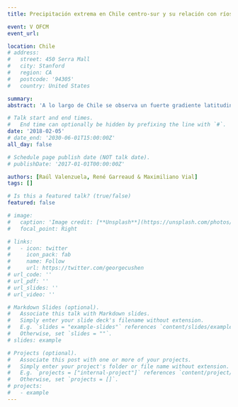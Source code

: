 ```yaml
---
title: Precipitación extrema en Chile centro-sur y su relación con ríos atmosféricos

event: V OFCM
event_url: 

location: Chile
# address:
#   street: 450 Serra Mall
#   city: Stanford
#   region: CA
#   postcode: '94305'
#   country: United States

summary: 
abstract: 'A lo largo de Chile se observa un fuerte gradiente latitudinal en las precipitaciones, con acumulaciones anuales cercanas a los 100 mm a 30°S hasta aproximadamente 2000 mm alrededor de los 41°S. Aun cuando múltiples estudios han dado cuenta de este gradiente y sus causas dinámicas, el estudio de las precipitaciones extremas ha tenido comparativamente menos atención. En esta investigación utilizamos 67 años de observaciones diarias de precipitación (1950 a 2016) entre los 30°S y 41°S para examinar las características temporales y espaciales de los valores extremos (percentil 90 y mayores). Productos del Climate Forecast System Reanalysis (CFSR) entre 1979 y 2011 nos ayudan a evaluar la relación entre eventos de precipitaciones extrema, transporte integrado de vapor de agua (TIV) y Ríos Atmosféricos (RA) que llegan a la costa chilena. Los resultados muestran que, aunque el número de días con precipitación extrema aumenta hacia el sur con marcada estacionalidad, la intensidad de precipitación extrema tiene un máximo alrededor de los 36°S y sin estacionalidad aparente. Espacialmente, los eventos de precipitación extrema muestran un área de influencia de ~100-250 km de radio. La estructura espacial promedio de TIV para días de precipitación extrema sugiere que los eventos extremos están asociados a RAs. Sin embargo, un análisis más detallado muestra que hacia el norte del área de estudio la estructura promedio está compuesta por varias estructuras TIV diarias sin características de RA, mientras que hacia el sur la mayoría de las estructuras de TIV diarias corresponde a RAs.'

# Talk start and end times.
#   End time can optionally be hidden by prefixing the line with `#`.
date: '2018-02-05'
# date_end: '2030-06-01T15:00:00Z'
all_day: false

# Schedule page publish date (NOT talk date).
# publishDate: '2017-01-01T00:00:00Z'

authors: [Raúl Valenzuela, René Garreaud & Maximiliano Vial]
tags: []

# Is this a featured talk? (true/false)
featured: false

# image:
#   caption: 'Image credit: [**Unsplash**](https://unsplash.com/photos/bzdhc5b3Bxs)'
#   focal_point: Right

# links:
#   - icon: twitter
#     icon_pack: fab
#     name: Follow
#     url: https://twitter.com/georgecushen
# url_code: ''
# url_pdf: ''
# url_slides: ''
# url_video: ''

# Markdown Slides (optional).
#   Associate this talk with Markdown slides.
#   Simply enter your slide deck's filename without extension.
#   E.g. `slides = "example-slides"` references `content/slides/example-slides.md`.
#   Otherwise, set `slides = ""`.
# slides: example

# Projects (optional).
#   Associate this post with one or more of your projects.
#   Simply enter your project's folder or file name without extension.
#   E.g. `projects = ["internal-project"]` references `content/project/deep-learning/index.md`.
#   Otherwise, set `projects = []`.
# projects:
#   - example
---
```



